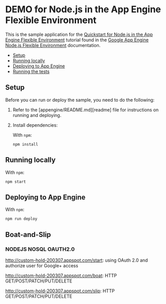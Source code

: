# DEMO for Node.js in the App Engine Flexible Environment

This is the sample application for the
[Quickstart for Node.js in the App Engine Flexible Environment][tutorial]
tutorial found in the [Google App Engine Node.js Flexible Environment][appengine]
documentation.

* [Setup](#setup)
* [Running locally](#running-locally)
* [Deploying to App Engine](#deploying-to-app-engine)
* [Running the tests](#running-the-tests)

## Setup

Before you can run or deploy the sample, you need to do the following:

1.  Refer to the [appengine/README.md][readme] file for instructions on
    running and deploying.
1.  Install dependencies:

    With `npm`:

        npm install

## Running locally

With `npm`:

    npm start
## Deploying to App Engine

With `npm`:

    npm run deploy
 

[appengine]: https://cloud.google.com/appengine/docs/flexible/nodejs
[tutorial]: https://cloud.google.com/appengine/docs/flexible/nodejs/quickstart


## Boat-and-Slip

### NODEJS NOSQL OAUTH2.0

http://custom-hold-200307.appspot.com/start: using OAuth 2.0 and authorize user for Google+ access

http://custom-hold-200307.appspot.com/boat: HTTP GET/POST/PATCH/PUT/DELETE

http://custom-hold-200307.appspot.com/slip: HTTP GET/POST/PATCH/PUT/DELETE
